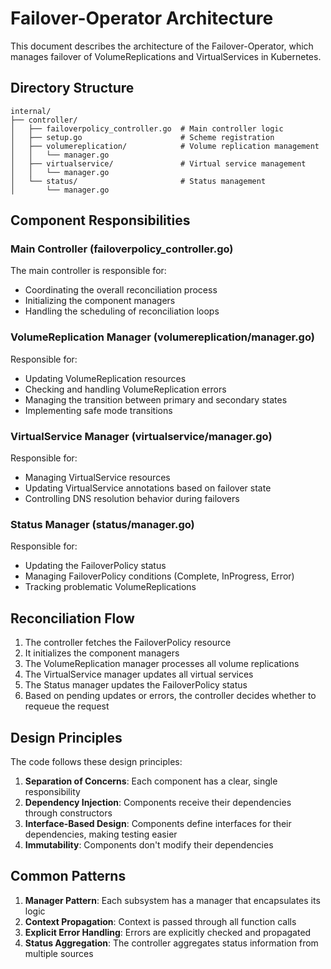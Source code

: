 # Failover-Operator Architecture

This document describes the architecture of the Failover-Operator, which manages failover of VolumeReplications and VirtualServices in Kubernetes.

## Directory Structure

```
internal/
├── controller/
│   ├── failoverpolicy_controller.go  # Main controller logic
│   ├── setup.go                      # Scheme registration
│   ├── volumereplication/            # Volume replication management
│   │   └── manager.go
│   ├── virtualservice/               # Virtual service management
│   │   └── manager.go
│   └── status/                       # Status management
│       └── manager.go
```

## Component Responsibilities

### Main Controller (failoverpolicy_controller.go)

The main controller is responsible for:
- Coordinating the overall reconciliation process
- Initializing the component managers
- Handling the scheduling of reconciliation loops

### VolumeReplication Manager (volumereplication/manager.go)

Responsible for:
- Updating VolumeReplication resources
- Checking and handling VolumeReplication errors
- Managing the transition between primary and secondary states
- Implementing safe mode transitions

### VirtualService Manager (virtualservice/manager.go)

Responsible for:
- Managing VirtualService resources
- Updating VirtualService annotations based on failover state
- Controlling DNS resolution behavior during failovers

### Status Manager (status/manager.go)

Responsible for:
- Updating the FailoverPolicy status
- Managing FailoverPolicy conditions (Complete, InProgress, Error)
- Tracking problematic VolumeReplications

## Reconciliation Flow

1. The controller fetches the FailoverPolicy resource
2. It initializes the component managers
3. The VolumeReplication manager processes all volume replications
4. The VirtualService manager updates all virtual services
5. The Status manager updates the FailoverPolicy status
6. Based on pending updates or errors, the controller decides whether to requeue the request

## Design Principles

The code follows these design principles:

1. **Separation of Concerns**: Each component has a clear, single responsibility
2. **Dependency Injection**: Components receive their dependencies through constructors
3. **Interface-Based Design**: Components define interfaces for their dependencies, making testing easier
4. **Immutability**: Components don't modify their dependencies

## Common Patterns

1. **Manager Pattern**: Each subsystem has a manager that encapsulates its logic
2. **Context Propagation**: Context is passed through all function calls
3. **Explicit Error Handling**: Errors are explicitly checked and propagated
4. **Status Aggregation**: The controller aggregates status information from multiple sources 